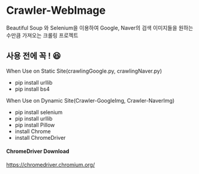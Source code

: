 # Crawler-WebImage
Beautiful Soup 와 Selenium을 이용하여 Google, Naver의 검색 이미지들을 원하는 수만큼 가져오는 크롤링 프로젝트


## 사용 전에 꼭 ! 😆
When Use on Static Site(crawlingGoogle.py, crawlingNaver.py)
- pip install urllib
- pip install bs4

When Use on Dynamic Site(Crawler-GoogleImg, Crawler-NaverImg)
- pip install selenium
- pip install urllib
- pip install Pillow
- install Chrome
- install ChromeDriver

#### ChromeDriver Download
https://chromedriver.chromium.org/
